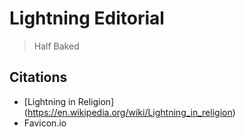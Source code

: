 # Lightning Editorial

> Half Baked



## Citations

* [Lightning in Religion] (https://en.wikipedia.org/wiki/Lightning_in_religion)
* Favicon.io